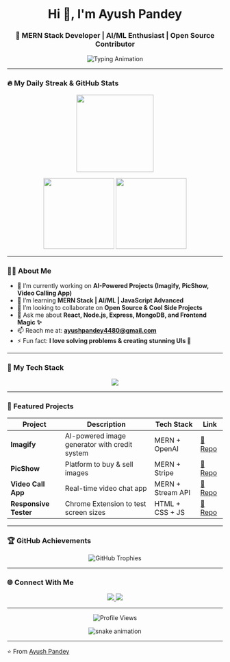 <!-- Profile README for Ayush Pandey -->

<h1 align="center">Hi 👋, I'm Ayush Pandey</h1>
<h3 align="center">🚀 MERN Stack Developer | AI/ML Enthusiast | Open Source Contributor</h3>

<p align="center">
  <img src="https://readme-typing-svg.herokuapp.com?font=Fira+Code&size=24&pause=1000&color=00F7FF&center=true&vCenter=true&width=500&lines=Full+Stack+Developer;AI+Engineer+in+Making;Open+Source+Contributor;Love+to+Build+Cool+Projects" alt="Typing Animation" />
</p>

---

### 🔥 My Daily Streak & GitHub Stats

<p align="center">
  <img src="https://github-readme-streak-stats.herokuapp.com/?user=AyushPandey021&theme=radical" height="180" />
</p>

<p align="center">
  <img src="https://github-readme-stats.vercel.app/api?username=AyushPandey021&show_icons=true&theme=radical" height="165" />
  <img src="https://github-readme-stats.vercel.app/api/top-langs/?username=AyushPandey021&layout=compact&theme=radical" height="165" />
</p>

---

### 🧑‍💻 About Me  

- 🔭 I’m currently working on **AI-Powered Projects (Imagify, PicShow, Video Calling App)**  
- 🌱 I’m learning **MERN Stack | AI/ML | JavaScript Advanced**  
- 👯 I’m looking to collaborate on **Open Source & Cool Side Projects**  
- 💬 Ask me about **React, Node.js, Express, MongoDB, and Frontend Magic ✨**  
- 📫 Reach me at: **ayushpandey4480@gmail.com**  
- ⚡ Fun fact: **I love solving problems & creating stunning UIs 🎨**

---

### 🚀 My Tech Stack  

<p align="center">
  <img src="https://skillicons.dev/icons?i=react,nodejs,express,mongodb,tailwind,js,html,css,git,github,vscode,figma" />
</p>

---

### 📂 Featured Projects  

| Project | Description | Tech Stack | Link |
|--------|-------------|-----------|------|
| **Imagify** | AI-powered image generator with credit system | MERN + OpenAI | [🔗 Repo](https://github.com/AyushPandey021/imagify) |
| **PicShow** | Platform to buy & sell images | MERN + Stripe | [🔗 Repo](https://github.com/AyushPandey021/picshow) |
| **Video Call App** | Real-time video chat app | MERN + Stream API | [🔗 Repo](https://github.com/AyushPandey021/video-call-app) |
| **Responsive Tester** | Chrome Extension to test screen sizes | HTML + CSS + JS | [🔗 Repo](https://github.com/AyushPandey021/responsive-tester) |

---

### 🏆 GitHub Achievements  

<p align="center">
  <img src="https://github-profile-trophy.vercel.app/?username=AyushPandey021&theme=radical&no-frame=true&row=1&column=7" alt="GitHub Trophies" />
</p>

---

### 🌐 Connect With Me  

<p align="center">
  <a href="https://www.linkedin.com/in/ayush-pandey-05922a266" target="_blank">
    <img src="https://img.shields.io/badge/LinkedIn-0077B5?style=for-the-badge&logo=linkedin&logoColor=white" />
  </a>
  <a href="mailto:ayushpandey4480@gmail.com">
    <img src="https://img.shields.io/badge/Email-D14836?style=for-the-badge&logo=gmail&logoColor=white" />
  </a>
</p>

---

<p align="center">
  <img src="https://komarev.com/ghpvc/?username=AyushPandey021&label=Profile%20Views&color=brightgreen&style=flat" alt="Profile Views" />
</p>

<p align="center">
  <img src="https://raw.githubusercontent.com/AyushPandey021/AyushPandey021/output/github-contribution-grid-snake.svg" alt="snake animation" />
</p>

---

⭐️ From [Ayush Pandey](https://github.com/AyushPandey021)
